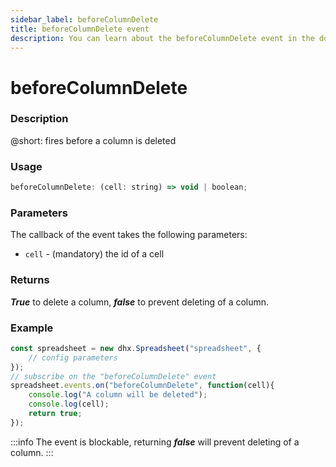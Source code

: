 ```yaml
---
sidebar_label: beforeColumnDelete
title: beforeColumnDelete event
description: You can learn about the beforeColumnDelete event in the documentation of the DHTMLX JavaScript Spreadsheet library. Browse developer guides and API reference, try out code examples and live demos, and download a free 30-day evaluation version of DHTMLX Spreadsheet.
---
```


# beforeColumnDelete

### Description

@short: fires before a column is deleted

### Usage

~~~jsx
beforeColumnDelete: (cell: string) => void | boolean;
~~~

### Parameters

The callback of the event takes the following parameters:

- `cell` - (mandatory) the id of a cell

### Returns

***True*** to delete a column, ***false*** to prevent deleting of a column.

### Example

~~~jsx {5-9}
const spreadsheet = new dhx.Spreadsheet("spreadsheet", {
    // config parameters
});
// subscribe on the "beforeColumnDelete" event
spreadsheet.events.on("beforeColumnDelete", function(cell){
	console.log("A column will be deleted");
    console.log(cell);
    return true;
});
~~~

:::info
The event is blockable, returning ***false*** will prevent deleting of a column.
:::